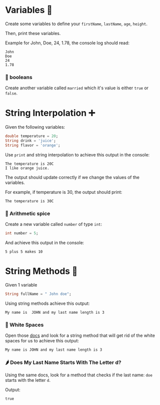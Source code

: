 # Variables 🧶

Create some variables to define your `firstName`, `lastName`, `age`, `height`.

Then, print these variables.

Example for John, Doe, 24, 1.78, the console log should read:

```
John
Doe
24
1.78
```

### 🍋 booleans

Create another variable called `married` which it's value is either `true` or `false`.

# String Interpolation ➕

Given the following variables:

```dart
double temperature = 20;
String drink = 'juice';
String flavor = 'orange';
```

Use `print` and string interpolation to achieve this output in the console:

```
The temperature is 20C
I like orange juice.
```

The output should update correctly if we change the values of the variables.

For example, if temperature is 30, the output should print:

```
The temperature is 30C
```

### 🍋 Arithmetic spice

Create a new variable called `number` of type `int`:

```dart
int number = 5;
```

And achieve this output in the console:

```
5 plus 5 makes 10
```

# String Methods 🔧

Given 1 variable

```dart
String fullName = " John doe";
```

Using string methods achieve this output:

```
My name is  JOHN and my last name length is 3
```

### 🍋 White Spaces

Open those [docs](https://api.dart.dev/stable/2.16.1/dart-core/String-class.html) and look for a string method that will get rid of the white spaces for us to achieve this output:

```
My name is JOHN and my last name length is 3
```

### 🌶 Does My Last Name Starts With The Letter d?

Using the same docs, look for a method that checks if the last name: `doe` starts with the letter `d`.

Output:

```
true
```
